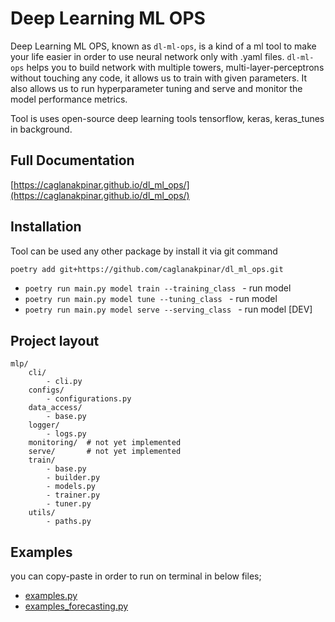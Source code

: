 # Deep Learning ML OPS

Deep Learning ML OPS, known as `dl-ml-ops`, is a kind of a ml tool to make your life easier in order to use neural network only with .yaml files. `dl-ml-ops` helps you to build network with multiple towers, multi-layer-perceptrons without touching any code, it allows us to train with given parameters. 
It also allows us to run hyperparameter tuning and serve and monitor the model performance metrics. 

Tool is uses open-source deep learning tools tensorflow, keras, keras_tunes in background. 

## Full Documentation

[https://caglanakpinar.github.io/dl_ml_ops/](https://caglanakpinar.github.io/dl_ml_ops/)

## Installation

Tool can be used any other package by install it via git command

```bash
poetry add git+https://github.com/caglanakpinar/dl_ml_ops.git
```

* `poetry run main.py model train --training_class ` - run model
* `poetry run main.py model tune --tuning_class ` - run model
* `poetry run main.py model serve --serving_class ` - run model [DEV]


## Project layout

    mlp/
        cli/   
            - cli.py  
        configs/
            - configurations.py  
        data_access/  
            - base.py
        logger/
            - logs.py
        monitoring/  # not yet implemented
        serve/       # not yet implemented
        train/
            - base.py
            - builder.py
            - models.py
            - trainer.py
            - tuner.py
        utils/
            - paths.py


## Examples
you can copy-paste in order to run on terminal in below files;
- [examples.py](./examples.py) 
- [examples_forecasting.py](./examples_forecasting.py)
